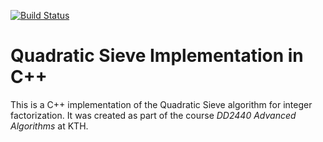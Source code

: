 [![Build Status](https://travis-ci.org/estan/qs.svg?branch=master)](https://travis-ci.org/estan/qs)

Quadratic Sieve Implementation in C++
=====================================

This is a C++ implementation of the Quadratic Sieve algorithm for integer factorization.
It was created as part of the course *DD2440 Advanced Algorithms* at KTH.
